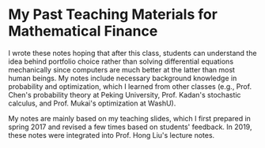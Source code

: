 # My Past Teaching Materials for Mathematical Finance

I wrote these notes hoping that after this class, students can understand the idea behind portfolio choice rather than solving differential equations mechanically since computers are much better at the latter than most human beings. My notes include necessary background knowledge in probability and optimization, which I learned from other classes (e.g., Prof. Chen's probability theory at Peking University, Prof. Kadan's stochastic calculus, and Prof. Mukai's optimization at WashU).

My notes are mainly based on my teaching slides, which I first prepared in spring 2017 and revised a few times based on students' feedback. In 2019, these notes were integrated into Prof. Hong Liu's lecture notes.
